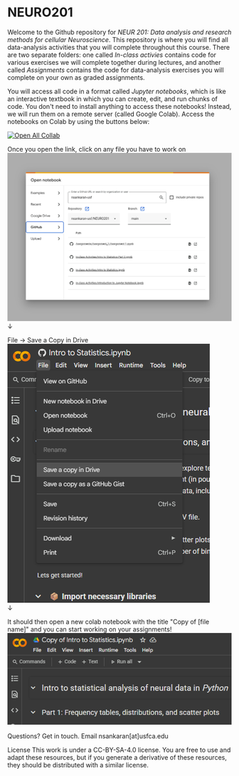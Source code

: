 # NEURO201
Welcome to the Github repository for *NEUR 201: Data analysis and research methods for cellular Neuroscience*. This repository is where you will find all data-analysis activities that you will complete throughout this course. There are two separate folders: one called *In-class activies* contains code for various exercises we will complete together during lectures, and another called *Assignments* contains the code for data-analysis exercises you will complete on your own as graded assignments. 

You will access all code in a format called *Jupyter notebooks*, which is like an interactive textbook in which you can create, edit, and run chunks of code. You don't need to install anything to access these notebooks! Instead, we will run them on a remote server (called Google Colab). Access the notebooks on Colab by using the buttons below:

[![Open All Collab](https://colab.research.google.com/assets/colab-badge.svg)](https://colab.research.google.com/github/Kar1na2/NEURO201)

Once you open the link, click on any file you have to work on<br>
![Alt text](/ReadME_pictures/Screenshot%202025-07-24%20032913.png)
&#8595;

File &#8594; Save a Copy in Drive<br>
![Alt text](/ReadME_pictures/Screenshot%202025-07-24%20033143.png)<br>
&#8595;

It should then open a new colab notebook with the title "Copy of [file name]" and you can start working on your assignments!<br>
![Alt text](/ReadME_pictures/Screenshot%202025-07-24%20033241.png)

Questions? Get in touch.
Email nsankaran[at]usfca.edu

License
This work is under a CC-BY-SA-4.0 license. You are free to use and adapt these resources, but if you generate a derivative of these resources, they should be distributed with a similar license.